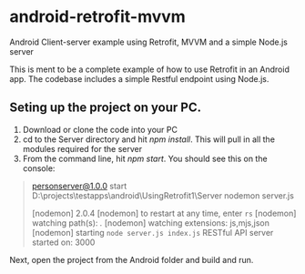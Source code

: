 # android-retrofit-mvvm
Android Client-server example using Retrofit, MVVM and a simple Node.js server

This is ment to be a complete example of how to use Retrofit in an Android app. 
The codebase includes a simple Restful endpoint using Node.js. 

## Seting up the project on your PC.
1.  Download or clone the code into your PC
1.  cd to the Server directory and hit _npm install_. This will pull in all the modules required 
    for the server
1.  From the command line, hit _npm start_. You should see this on the console:
>   personserver@1.0.0 start D:\projects\testapps\android\UsingRetrofit1\Server
>   nodemon server.js
>
>   [nodemon] 2.0.4
>   [nodemon] to restart at any time, enter `rs`
>   [nodemon] watching path(s): *.*
>   [nodemon] watching extensions: js,mjs,json
>   [nodemon] starting `node server.js index.js`
>   RESTful API server started on: 3000

Next, open the project from the Android folder and build and run. 
